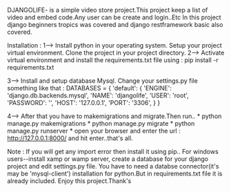 DJANGOLIFE-
is a simple video store project.This project keep a list of video and embed code.Any user can be create and login..Etc
In this project django beginners tropics was covered and django restframework basic also covered.

Installation :
1--> Install python in your operating system. 
     Setup your project virtual environment. 
     Clone the project in your project directory.
2--> Activate virtual environment and install the requirements.txt file using : 
     pip install -r requirements.txt   
     
3--> Install and setup database Mysql. Change your settings.py file something like that :
     DATABASES = {
    'default': {
        'ENGINE': 'django.db.backends.mysql',
        'NAME': 'djangolife',
        'USER': 'root',
        'PASSWORD': '',
        'HOST': '127.0.0.1',
        'PORT': '3306',
    }
}

4--> After that you have to makemigrations and migrate.Then run..
    * python manage.py makemigrations
    * python manage.py migrate
    * python manage.py runserver
    * open your browser and enter the url : http://127.0.0.1:8000/ and hit enter..that's all.


Note : If you will get any import error then install it using pip..
       For windows users--install xamp or wamp server, create a database for your django project and edit settings.py file. 
       You have to need a databse connector(it's may be 'mysql-client') installation for python.But in requirements.txt file it is already included.
       Enjoy this project.Thank's
